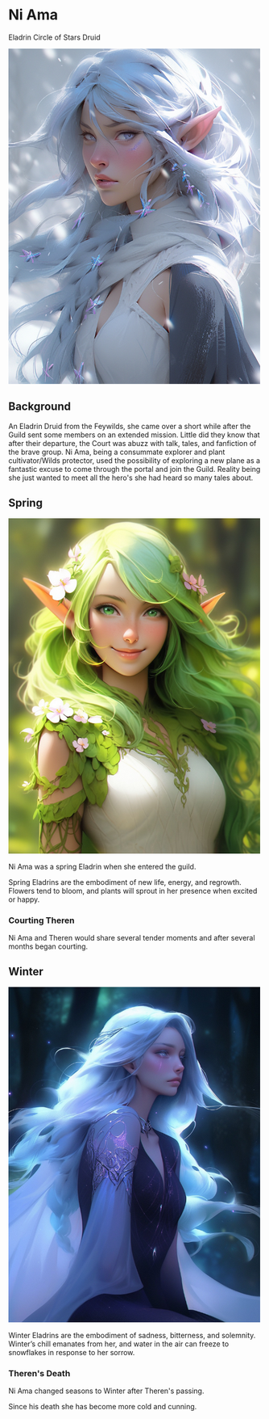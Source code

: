 # Ni Ama

Eladrin Circle of Stars Druid

<!--- ![Ni Ama](/img/players/Ni_Ama_Winter_Cold.png) commenting out for now --->

<img src="../img/players/Ni_Ama_Winter_Cold.png" alt="drawing" width="500"/>

## Background

An Eladrin Druid from the Feywilds, she came over a short while after the Guild sent some members on an extended mission.
Little did they know that after their departure, the Court was abuzz with talk, tales, and fanfiction of the brave group.
Ni Ama, being a consummate explorer and plant cultivator/Wilds protector, used the possibility of exploring a new plane as a fantastic excuse to come through the portal and join the Guild.
Reality being she just wanted to meet all the hero's she had heard so many tales about.

## Spring

<img src="../img/players/Ni_Ama_Spring_2.png" alt="drawing" width="500"/>

Ni Ama was a spring Eladrin when she entered the guild.

Spring Eladrins are the embodiment of new life, energy, and regrowth.
Flowers tend to bloom, and plants will sprout in her presence when excited or happy.

### Courting Theren

Ni Ama and Theren would share several tender moments and after several months began courting.

## Winter

<img src="../img/players/Ni_Ama_Winter_Longing.png" alt="drawing" width="500"/>

Winter Eladrins are the embodiment of sadness, bitterness, and solemnity. Winter’s chill emanates from her, and water in the air can freeze to snowflakes in response to her sorrow.

### Theren's Death

Ni Ama changed seasons to Winter after Theren's passing.

Since his death she has become more cold and cunning.
